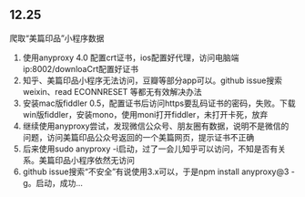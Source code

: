 ## 12.25

爬取“美篇印品”小程序数据

1. 使用anyproxy 4.0 配置crt证书，ios配置好代理，访问电脑端ip:8002/downloaCrt配置好证书
2. 知乎、美篇印品小程序无法访问，豆瓣等部分app可以。github issue搜索weixin、read ECONNRESET 等都无有效解决办法
3. 安装mac版fiddler 0.5，配置证书后访问https要乱码证书的密码，失败。下载win版fiddler，安装mono，使用moni打开fiddler，未打开卡死，放弃
4. 继续使用anyproxy尝试，发现微信公众号、朋友圈有数据，说明不是微信的问题，访问美篇印品公众号返回的一个美篇网页，提示证书不正确
5. 后来使用sudo anyproxy -i启动，过了一会儿知乎可以访问，不知是否有关系。美篇印品小程序依然无访问
6. github issue搜索“不安全”有说使用3.x可以，于是npm install anyproxy@3 -g。启动，成功...